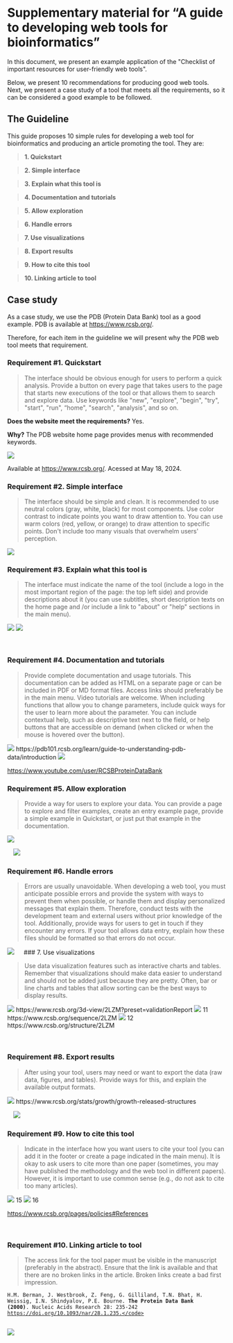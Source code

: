 # Supplementary material for “A guide to developing web tools for bioinformatics”

In this document, we present an example application of the "Checklist of important resources for user-friendly web tools".

Below, we present 10 recommendations for producing good web tools. Next, we present a case study of a tool that meets all the requirements, so it can be considered a good example to be followed.


## The Guideline

This guide proposes 10 simple rules for developing a web tool for bioinformatics and producing an article promoting the tool. They are:

> <b>1. Quickstart</b>

> <b>2. Simple interface</b>

> <b>3. Explain what this tool is</b>

> <b>4. Documentation and tutorials</b>

> <b>5. Allow exploration</b>

> <b>6. Handle errors</b>

> <b>7. Use visualizations</b>

> <b>8. Export results</b>

> <b>9. How to cite this tool</b>

> <b>10. Linking article to tool</b>


## Case study

As a case study, we use the PDB (Protein Data Bank) tool as a good example. PDB is available at https://www.rcsb.org/.

Therefore, for each item in the guideline we will present why the PDB web tool meets that requirement.


### Requirement #1. Quickstart

>The interface should be obvious enough for users to perform a quick analysis. Provide a button on every page that takes users to the page that starts new executions of the tool or that allows them to search and explore data. Use keywords like "new", "explore", "begin", "try", "start", "run", “home", "search", "analysis", and so on.

**Does the website meet the requirements?** Yes.

**Why?** The PDB website home page provides menus with recommended keywords.

<img src="data/01.png">

Available at https://www.rcsb.org/. Acessed at May 18, 2024.


### Requirement #2. Simple interface

>The interface should be simple and clean. It is recommended to use neutral colors (gray, white, black) for most components. Use color contrast to indicate points you want to draw attention to. You can use warm colors (red, yellow, or orange) to draw attention to specific points. Don't include too many visuals that overwhelm users' perception.
 
<img src="data/02.png">


### Requirement #3. Explain what this tool is

> The interface must indicate the name of the tool (include a logo in the most important region of the page: the top left side) and provide descriptions about it (you can use subtitles, short description texts on the home page and /or include a link to "about" or "help" sections in the main menu).
 
 
 <img src="data/03.png">
<img src="data/04.png"> 

 
### Requirement #4. Documentation and tutorials

> Provide complete documentation and usage tutorials. This documentation can be added as HTML on a separate page or can be included in PDF or MD format files. Access links should preferably be in the main menu. Video tutorials are welcome. When including functions that allow you to change parameters, include quick ways for the user to learn more about the parameter. You can include contextual help, such as descriptive text next to the field, or help buttons that are accessible on demand (when clicked or when the mouse is hovered over the button).
 
<img src="data/05.png"> 
https://pdb101.rcsb.org/learn/guide-to-understanding-pdb-data/introduction 

<img src="data/06.png">

https://www.youtube.com/user/RCSBProteinDataBank 
 
### Requirement #5. Allow exploration

>Provide a way for users to explore your data. You can provide a page to explore and filter examples, create an entry example page, provide a simple example in Quickstart, or just put that example in the documentation. 
 
<img src="data/07.png">

 <img src="data/08.png">

### Requirement #6. Handle errors
>Errors are usually unavoidable. When developing a web tool, you must anticipate possible errors and provide the system with ways to prevent them when possible, or handle them and display personalized messages that explain them. Therefore, conduct tests with the development team and external users without prior knowledge of the tool. Additionally, provide ways for users to get in touch if they encounter any errors. If your tool allows data entry, explain how these files should be formatted so that errors do not occur.
 
<img src="data/09.png">
 
### 7. Use visualizations

>Use data visualization features such as interactive charts and tables. Remember that visualizations should make data easier to understand and should not be added just because they are pretty. Often, bar or line charts and tables that allow sorting can be the best ways to display results.
<img src="data/10.png"> 
https://www.rcsb.org/3d-view/2LZM?preset=validationReport
 <img src="data/11.png">
11 https://www.rcsb.org/sequence/2LZM
 <img src="data/12.png">
12 
https://www.rcsb.org/structure/2LZM

 
### Requirement #8. Export results

>After using your tool, users may need or want to export the data (raw data, figures, and tables). Provide ways for this, and explain the available output formats.
 
 <img src="data/13.png">
https://www.rcsb.org/stats/growth/growth-released-structures 

 <img src="data/14.png">

### Requirement #9. How to cite this tool

>Indicate in the interface how you want users to cite your tool (you can add it in the footer or create a page indicated in the main menu). It is okay to ask users to cite more than one paper (sometimes, you may have published the methodology and the web tool in different papers). However, it is important to use common sense (e.g., do not ask to cite too many articles).
<img src="data/15.png">
15
<img src="data/16.png"> 
16
 
https://www.rcsb.org/pages/policies#References

 
### Requirement #10. Linking article to tool

>The access link for the tool paper must be visible in the manuscript (preferably in the abstract). Ensure that the link is available and that there are no broken links in the article. Broken links create a bad first impression.

<code>H.M. Berman, J. Westbrook, Z. Feng, G. Gilliland, T.N. Bhat, H. Weissig, I.N. Shindyalov, P.E. Bourne. <b>The Protein Data Bank (2000)</b>. Nucleic Acids Research 28: 235-242 https://doi.org/10.1093/nar/28.1.235.</code>

<img src="data/17.png">




